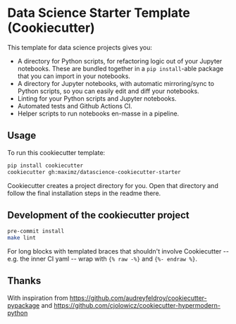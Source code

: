# Data Science Starter Template (Cookiecutter)

This template for data science projects gives you:

* A directory for Python scripts, for refactoring logic out of your Jupyter notebooks. These are bundled together in a `pip install`-able package that you can import in your notebooks.
* A directory for Jupyter notebooks, with automatic mirroring/sync to Python scripts, so you can easily edit and diff your notebooks.
* Linting for your Python scripts and Jupyter notebooks.
* Automated tests and Github Actions CI.
* Helper scripts to run notebooks en-masse in a pipeline.

## Usage

To run this cookiecutter template:

```bash
pip install cookiecutter
cookiecutter gh:maximz/datascience-cookiecutter-starter
```

Cookiecutter creates a project directory for you. Open that directory and follow the final installation steps in the readme there.

## Development of the cookiecutter project

```bash
pre-commit install
make lint
```

For long blocks with templated braces that shouldn't involve Cookiecutter -- e.g. the inner CI yaml -- wrap with `{% raw -%}` and `{%- endraw %}`.

## Thanks

With inspiration from https://github.com/audreyfeldroy/cookiecutter-pypackage and https://github.com/cjolowicz/cookiecutter-hypermodern-python

